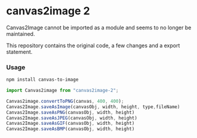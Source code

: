 # canvas2image 2

Canvas2Image cannot be imported as a module and seems to no longer be maintained.

This repository contains the original code, a few changes and a export statement.

### Usage
```bash
npm install canvas-to-image
```

```js
import Canvas2image from "canvas2image-2";

Canvas2image.convertToPNG(canvas, 400, 400);
Canvas2Image.saveAsImage(canvasObj, width, height, type,fileName)
Canvas2Image.saveAsPNG(canvasObj, width, height)
Canvas2Image.saveAsJPEG(canvasObj, width, height)
Canvas2Image.saveAsGIF(canvasObj, width, height)
Canvas2Image.saveAsBMP(canvasObj, width, height)

```
